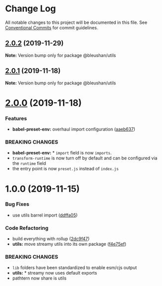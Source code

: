 # Change Log

All notable changes to this project will be documented in this file.
See [Conventional Commits](https://conventionalcommits.org) for commit guidelines.

## [2.0.2](https://github.com/BleuShan/bleushan/compare/@bleushan/utils@2.0.1...@bleushan/utils@2.0.2) (2019-11-29)

**Note:** Version bump only for package @bleushan/utils





## [2.0.1](https://github.com/BleuShan/bleushan/compare/@bleushan/utils@2.0.0...@bleushan/utils@2.0.1) (2019-11-18)

**Note:** Version bump only for package @bleushan/utils





# [2.0.0](https://github.com/BleuShan/bleushan/compare/@bleushan/utils@1.0.0...@bleushan/utils@2.0.0) (2019-11-18)


### Features

* **babel-preset-env:** overhaul import configuration ([aaeb637](https://github.com/BleuShan/bleushan/commit/aaeb63794023e7b6e7adf81fee13db6c92189d81))


### BREAKING CHANGES

* **babel-preset-env:** * `import` field is now `imports`.
* `transform-runtime` is now turn off by default and can be configured via the `runtime` field
* the entry point is now `preset.js` instead of `index.js`





# 1.0.0 (2019-11-15)


### Bug Fixes

* use utils barrel import ([ddffa05](https://github.com/BleuShan/bleushan/commit/ddffa05f032cd9155a90aac08ea66d6e18ee6598))


### Code Refactoring

* build everything with rollup ([2dc9f47](https://github.com/BleuShan/bleushan/commit/2dc9f47cdaf0b42afebca52fbca9a83fb0c0f16d))
* **utils:** move streamy utils into its own package ([f4e75ef](https://github.com/BleuShan/bleushan/commit/f4e75efea1b12f68e47a2d250f56f8746cdda95f))


### BREAKING CHANGES

* `lib` folders have been standardized to enable esm/cjs output
* **utils:** * streamy now uses default exports
* pathtern now share is utils
